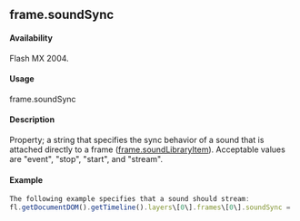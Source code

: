 ## frame.soundSync

#### Availability

Flash MX 2004.

#### Usage

frame.soundSync

#### Description

Property; a string that specifies the sync behavior of a sound that is attached directly to a frame ([frame.soundLibraryItem](../Frame_object/frame31.md)). Acceptable values are "event", "stop", "start", and "stream".

#### Example

```javascript
The following example specifies that a sound should stream:
fl.getDocumentDOM().getTimeline().layers\[0\].frames\[0\].soundSync = 'stream';

```
